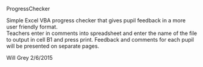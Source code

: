 ProgressChecker

Simple Excel VBA progress checker that gives pupil feedback in a more user friendly format.  
Teachers enter in comments into spreadsheet and enter the name of the file to output in cell 
B1 and press print.  Feedback and comments for each pupil will be presented on separate pages.

Will Grey 2/6/2015
